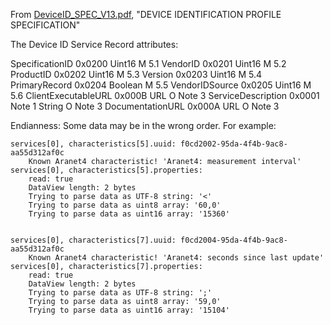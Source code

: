 From [DeviceID_SPEC_V13.pdf](https://www.bluetooth.org/docman/handlers/DownloadDoc.ashx?doc_id=75536), "DEVICE IDENTIFICATION PROFILE SPECIFICATION"

The Device ID Service Record attributes:

SpecificationID 0x0200 Uint16 M 5.1
VendorID 0x0201 Uint16 M 5.2
ProductID 0x0202 Uint16 M 5.3
Version 0x0203 Uint16 M 5.4
PrimaryRecord 0x0204 Boolean M 5.5
VendorIDSource 0x0205 Uint16 M 5.6
ClientExecutableURL 0x000B URL O Note 3
ServiceDescription 0x0001 Note 1 String O Note 3
DocumentationURL 0x000A URL O Note 3


Endianness:
Some data may be in the wrong order. For example:

	services[0], characteristics[5].uuid: f0cd2002-95da-4f4b-9ac8-aa55d312af0c
		Known Aranet4 characteristic! 'Aranet4: measurement interval'
	services[0], characteristics[5].properties:
		read: true
		DataView length: 2 bytes
		Trying to parse data as UTF-8 string: '<'
		Trying to parse data as uint8 array: '60,0'
		Trying to parse data as uint16 array: '15360'


	services[0], characteristics[7].uuid: f0cd2004-95da-4f4b-9ac8-aa55d312af0c
		Known Aranet4 characteristic! 'Aranet4: seconds since last update'
	services[0], characteristics[7].properties:
		read: true
		DataView length: 2 bytes
		Trying to parse data as UTF-8 string: ';'
		Trying to parse data as uint8 array: '59,0'
		Trying to parse data as uint16 array: '15104'